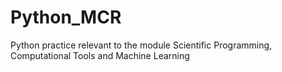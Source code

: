 # Python_MCR
Python practice relevant to the module Scientific Programming, Computational Tools and Machine Learning
